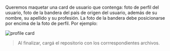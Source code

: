 Queremos maquetar una card de usuario que contenga: foto de perfil del usuario, foto de la bandera del país de origen del usuario, además de su nombre, su apellido y su profesión. La foto de la bandera debe posicionarse por encima de la foto de perfil. Por ejemplo:

![](https://i.ibb.co/sKnp66N/Captura-de-pantalla-de-2020-09-11-09-36-45.png 'profile card')

> Al finalizar, cargá el repositorio con los corrrespondientes archivos.